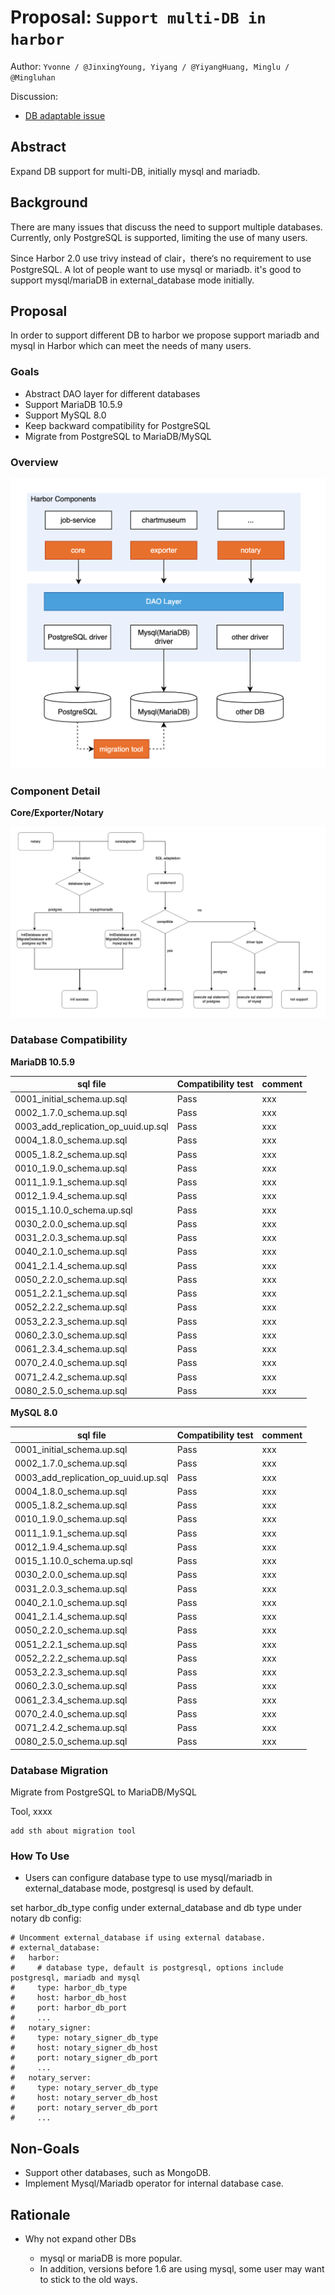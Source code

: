 # Proposal: `Support multi-DB in harbor`

Author: `Yvonne / @JinxingYoung, Yiyang / @YiyangHuang, Minglu / @Mingluhan`

Discussion:

- [DB adaptable issue](https://github.com/goharbor/harbor/issues/6534)

## Abstract

Expand DB support for multi-DB, initially mysql and mariadb.

## Background

There are many issues that discuss the need to support multiple databases. Currently, only PostgreSQL is supported, limiting the use of many users.

Since Harbor 2.0 use trivy instead of clair，there‘s no requirement to use PostgreSQL. A lot of people want to use mysql or mariadb. it's good to support mysql/mariaDB in external_database mode initially.

## Proposal

In order to support different DB to harbor we propose support mariadb and mysql in Harbor which can meet the needs of many users. 

### Goals

- Abstract DAO layer for different databases
- Support MariaDB 10.5.9
- Support MySQL 8.0
- Keep backward compatibility for PostgreSQL
- Migrate from PostgreSQL to MariaDB/MySQL

### Overview

![overview.png](images/multidb/overview.png)

### Component Detail

**Core/Exporter/Notary** 

![logic.png](images/multidb/logic.png)

### Database Compatibility

**MariaDB 10.5.9**

sql file | Compatibility test | comment
------------|------------|------------
 | 0001_initial_schema.up.sql | Pass | xxx
 | 0002_1.7.0_schema.up.sql | Pass | xxx
 | 0003_add_replication_op_uuid.up.sql | Pass | xxx 
 | 0004_1.8.0_schema.up.sql | Pass | xxx 
 | 0005_1.8.2_schema.up.sql | Pass | xxx 
 | 0010_1.9.0_schema.up.sql | Pass | xxx 
 | 0011_1.9.1_schema.up.sql | Pass | xxx 
 | 0012_1.9.4_schema.up.sql | Pass | xxx 
 | 0015_1.10.0_schema.up.sql | Pass | xxx 
 | 0030_2.0.0_schema.up.sql | Pass | xxx 
 | 0031_2.0.3_schema.up.sql | Pass | xxx 
 | 0040_2.1.0_schema.up.sql | Pass | xxx 
 | 0041_2.1.4_schema.up.sql | Pass | xxx 
 | 0050_2.2.0_schema.up.sql | Pass | xxx 
 | 0051_2.2.1_schema.up.sql | Pass | xxx 
 | 0052_2.2.2_schema.up.sql | Pass | xxx 
 | 0053_2.2.3_schema.up.sql | Pass | xxx 
 | 0060_2.3.0_schema.up.sql | Pass | xxx 
 | 0061_2.3.4_schema.up.sql | Pass | xxx 
 | 0070_2.4.0_schema.up.sql | Pass | xxx 
 | 0071_2.4.2_schema.up.sql | Pass | xxx 
 | 0080_2.5.0_schema.up.sql | Pass | xxx 

**MySQL 8.0**

sql file | Compatibility test | comment
------------|------------|------------
 | 0001_initial_schema.up.sql | Pass | xxx
 | 0002_1.7.0_schema.up.sql | Pass | xxx
 | 0003_add_replication_op_uuid.up.sql | Pass | xxx 
 | 0004_1.8.0_schema.up.sql | Pass | xxx 
 | 0005_1.8.2_schema.up.sql | Pass | xxx 
 | 0010_1.9.0_schema.up.sql | Pass | xxx 
 | 0011_1.9.1_schema.up.sql | Pass | xxx 
 | 0012_1.9.4_schema.up.sql | Pass | xxx 
 | 0015_1.10.0_schema.up.sql | Pass | xxx 
 | 0030_2.0.0_schema.up.sql | Pass | xxx 
 | 0031_2.0.3_schema.up.sql | Pass | xxx 
 | 0040_2.1.0_schema.up.sql | Pass | xxx 
 | 0041_2.1.4_schema.up.sql | Pass | xxx 
 | 0050_2.2.0_schema.up.sql | Pass | xxx 
 | 0051_2.2.1_schema.up.sql | Pass | xxx 
 | 0052_2.2.2_schema.up.sql | Pass | xxx 
 | 0053_2.2.3_schema.up.sql | Pass | xxx 
 | 0060_2.3.0_schema.up.sql | Pass | xxx 
 | 0061_2.3.4_schema.up.sql | Pass | xxx 
 | 0070_2.4.0_schema.up.sql | Pass | xxx 
 | 0071_2.4.2_schema.up.sql | Pass | xxx 
 | 0080_2.5.0_schema.up.sql | Pass | xxx 


### Database Migration

Migrate from PostgreSQL to MariaDB/MySQL

Tool, xxxx

```
add sth about migration tool
```

### How To Use

* Users can configure database type to use mysql/mariadb in external_database mode, postgresql is used by default.

set harbor_db_type config under external_database and db type under notary db config:
```
# Uncomment external_database if using external database.
# external_database:
#   harbor:
#     # database type, default is postgresql, options include postgresql, mariadb and mysql
#     type: harbor_db_type
#     host: harbor_db_host
#     port: harbor_db_port
#     ...
#   notary_signer:
#     type: notary_signer_db_type
#     host: notary_signer_db_host
#     port: notary_signer_db_port
#     ...
#   notary_server:
#     type: notary_server_db_type
#     host: notary_server_db_host
#     port: notary_server_db_port
#     ...
```

## Non-Goals

* Support other databases, such as MongoDB.
* Implement Mysql/Mariadb operator for internal database case.

## Rationale

* Why not expand other DBs

  * mysql or mariaDB is more popular.
  * In addition, versions before 1.6 are using mysql, some user may want to stick to the old ways.
